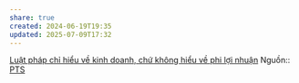 ```yaml
---
share: true
created: 2024-06-19T19:35
updated: 2025-07-09T17:32
---
```

[Luật pháp chỉ hiểu về kinh doanh, chứ không hiểu về phi lợi nhuận](../../../../%F0%9F%93%9CT%C3%A0i%20nguy%C3%AAn/Lu%E1%BA%ADt,%20qu%E1%BA%A3n%20l%C3%BD%20nh%C3%A0%20n%C6%B0%E1%BB%9Bc/T%C3%A0i%20ch%C3%ADnh/Ti%E1%BB%81n%20t%E1%BB%87,%20ng%C3%A2n%20h%C3%A0ng/V%C3%AC%20ng%C6%B0%E1%BB%9Di%20y%E1%BA%BFu%20th%E1%BA%BF/Lu%E1%BA%ADt%20ph%C3%A1p%20ch%E1%BB%89%20hi%E1%BB%83u%20v%E1%BB%81%20kinh%20doanh,%20ch%E1%BB%A9%20kh%C3%B4ng%20hi%E1%BB%83u%20v%E1%BB%81%20phi%20l%E1%BB%A3i%20nhu%E1%BA%ADn.md)
Nguồn:: [PTS](../../../%CE%9E%20Ngu%E1%BB%93n/PTS.md)
